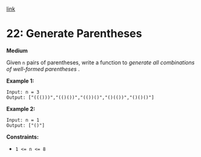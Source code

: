 [link](https://leetcode.com/problems/generate-parentheses/)

# 22: Generate Parentheses

**Medium**

Given `n` pairs of parentheses, write a function to _generate all combinations of well-formed parentheses_ .

**Example 1:**

```
Input: n = 3
Output: ["((()))","(()())","(())()","()(())","()()()"]
```

**Example 2:**

```
Input: n = 1
Output: ["()"]
```

**Constraints:**

- `1 <= n <= 8`

